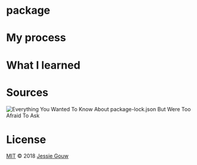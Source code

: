# package

# My process

# What I learned

# Sources
![`Everything You Wanted To Know About package-lock.json But Were Too Afraid To Ask`](https://medium.com/@Quigley_Ja/everything-you-wanted-to-know-about-package-lock-json-b81911aa8ab8)

# License
[MIT](https://github.com/jessiegouw/package/blob/master/LICENSE) © 2018 [Jessie Gouw](https://github.com/jessiegouw)
